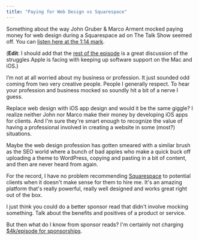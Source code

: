 ```yaml
---
title: "Paying for Web Design vs Squarespace"
---
```

<p>Something about the way John Gruber &amp; Marco Arment mocked paying money for web design during a Squarespace ad on The Talk Show seemed off. You can <a href="http://pca.st/yRf5" target="_blank">listen here at the 1:14 mark</a>.</p>
<p>(<strong>Edit</strong>: I should add that the <a href="https://daringfireball.net/thetalkshow/2015/01/12/ep-107">rest of the episode</a> is a great discussion of the struggles Apple is facing with keeping up software support on the Mac and iOS.)</p>
<p>I’m not at all worried about my business or profession. It just sounded odd coming from two very creative people. People I generally respect. To hear your profession and business mocked so soundly hit a bit of a nerve I guess.</p>
<p>Replace web design with iOS app design and would it be the same giggle? I realize neither John nor Marco make their money by developing iOS apps for clients. And I'm sure they're smart enough to recognize the value of having a professional involved in creating a website in some (most?) situations.</p>
<p>Maybe the web design profession has gotten smeared with a similar brush as the SEO world where a bunch of bad apples who make a quick buck off uploading a theme to WordPress, copying and pasting in a bit of content, and then are never heard from again.</p>
<p>For the record, I have no problem recommending <a href="http://www.squarespace.com/" target="_blank">Squarespace</a> to potential clients when it doesn't make sense for them to hire me. It's an amazing platform that's really powerful, really well designed and works great right out of the box.</p>
<p>I just think you could do a better sponsor read that didn't involve mocking something. Talk about the benefits and positives of a product or service.</p>
<p>But then what do I know from sponsor reads? I'm certainly not charging <a href="http://standard.fm">$4k/episode for sponsorships</a>.</p>
